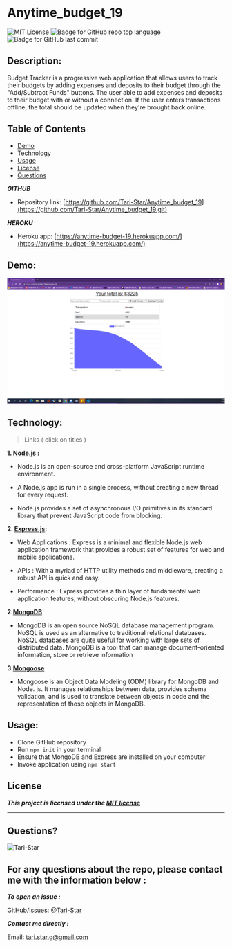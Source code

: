 # Anytime_budget_19

![MIT License](https://img.shields.io/badge/license-MIT-red)
![Badge for GitHub repo top language](https://img.shields.io/github/languages/top/Tari-Star/Anytime_budget_19?style=flat&logo=appveyor)
![Badge for GitHub last commit](https://img.shields.io/github/last-commit/Tari-Star/Anytime_budget_19?style=flat&logo=appveyor)

## Description:

Budget Tracker is a progressive web application that allows users to track their budgets by adding expenses and deposits to their budget through the "Add/Subtract Funds" buttons.
The user able to add expenses and deposits to their budget with or without a connection.
If the user enters transactions offline, the total should be updated when they're brought back online.

##  Table of Contents

* [Demo](#demo)
* [Technology](#technology)
* [Usage](#usage)
* [License](#license)
* [Questions](#questions)




***GITHUB***

* Repository link: [https://github.com/Tari-Star/Anytime_budget_19](https://github.com/Tari-Star/Anytime_budget_19.git)

***HEROKU***

* Heroku app: [https://anytime-budget-19.herokuapp.com/](https://anytime-budget-19.herokuapp.com/)

## Demo:

![demo](./images/budget.png)

 ## Technology:
 > Links ( click on titles )

 **1. [Node.js ](https://nodejs.org/en/):**

* Node.js is an open-source and cross-platform JavaScript runtime environment. 

* A Node.js app is run in a single process, without creating a new thread for every request. 

* Node.js provides a set of asynchronous I/O primitives in its standard library that prevent JavaScript code from blocking.

**2. [Express.js](https://expressjs.com/):**

* Web Applications : Express is a minimal and flexible Node.js web application framework that provides a robust set of features for web and mobile applications.

* APIs : With a myriad of HTTP utility methods and middleware, creating a robust API is quick and easy.

* Performance : Express provides a thin layer of fundamental web application features, without obscuring Node.js features.

**2.[MongoDB](https://www.mongodb.com/)**

* MongoDB is an open source NoSQL database management program. NoSQL is used as an alternative to traditional relational databases. NoSQL databases are quite useful for working with large sets of distributed data. MongoDB is a tool that can manage document-oriented information, store or retrieve information

**3.[Mongoose](https://www.npmjs.com/package/mongoose)**

* Mongoose is an Object Data Modeling (ODM) library for MongoDB and Node. js. It manages relationships between data, provides schema validation, and is used to translate between objects in code and the representation of those objects in MongoDB.


 ## Usage:

 * Clone GitHub repository
 * Run `npm init` in your terminal
 * Ensure that MongoDB and Express are installed on your computer
 * Invoke application using `npm start`

  ## License

    
***This project is licensed under the [MIT license](https://choosealicense.com/licenses/mit)***
    
---
   
 ## Questions?

   
  <img src="https://avatars.githubusercontent.com/u/89365355?v=4" alt="Tari-Star" width="40%" />
  
  For any questions about the repo, please contact me with the information below :
  ---
  
 ***To open an issue :***
 
 GitHub/Issues: [@Tari-Star](https://github.com/Tari-Star/Anytime_budget_19/issues)

 ***Contact me directly :***
  
 Email: [tari.star.g@gmail.com](mailto:tari.star.g@gmail.com)